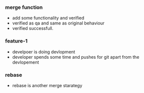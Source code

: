 ###  merge function

* add some functionality and verified
* verified as qa and same as original behaviour
* verified successfull.


### feature-1
* develpoer is doing devlopment
* developer spends some time and pushes for git apart from the devlopement


### rebase
* rebase is another merge starategy
